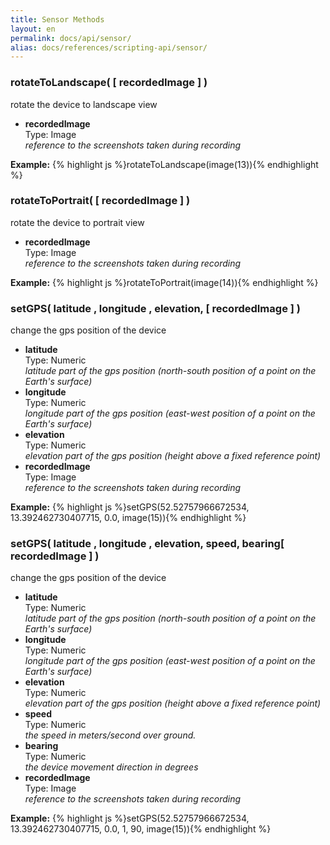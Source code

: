 ```yaml
---
title: Sensor Methods
layout: en
permalink: docs/api/sensor/
alias: docs/references/scripting-api/sensor/
---
```


<h3 id="rotateToLandscape">rotateToLandscape( [ recordedImage ] )</h3>
<p>rotate the device to landscape view</p>
<p><ul>
	<li>
		<strong>recordedImage</strong>
		<div>Type: Image</div>
		<em>reference to the screenshots taken during recording</em>
	</li>
</ul></p>
<p>
<strong>Example:</strong>
{% highlight js %}rotateToLandscape(image(13)){% endhighlight %}
</p>

<h3 id="rotateToPortrait">rotateToPortrait( [ recordedImage ] )</h3>
<p>rotate the device to portrait view</p>
<p><ul>
	<li>
		<strong>recordedImage</strong>
		<div>Type: Image</div>
		<em>reference to the screenshots taken during recording</em>
	</li>
</ul></p>
<p>
<strong>Example:</strong>
{% highlight js %}rotateToPortrait(image(14)){% endhighlight %}
</p>

<h3 id="setGPS">setGPS( latitude , longitude , elevation, [ recordedImage ] )</h3>
<p>change the gps position of the device</p>
<p><ul>
	<li>
		<strong>latitude</strong>
		<div>Type: Numeric</div>
		<em>latitude part of the gps position (north-south position of a point on the Earth's surface)</em>
	</li>
	<li>
		<strong>longitude</strong>
		<div>Type: Numeric</div>
		<em>longitude part of the gps position (east-west position of a point on the Earth's surface)</em>
	</li>
	<li>
		<strong>elevation</strong>
		<div>Type: Numeric</div>
		<em>elevation part of the gps position (height above a fixed reference point)</em>
	</li>
	<li>
		<strong>recordedImage</strong>
		<div>Type: Image</div>
		<em>reference to the screenshots taken during recording</em>
	</li>
</ul></p>
<p>
<strong>Example:</strong>
{% highlight js %}setGPS(52.52757966672534, 13.392462730407715, 0.0, image(15)){% endhighlight %}
</p>

<h3 id="setGPS">setGPS( latitude , longitude , elevation, speed, bearing[ recordedImage ] )</h3>
<p>change the gps position of the device</p>
<p><ul>
	<li>
		<strong>latitude</strong>
		<div>Type: Numeric</div>
		<em>latitude part of the gps position (north-south position of a point on the Earth's surface)</em>
	</li>
	<li>
		<strong>longitude</strong>
		<div>Type: Numeric</div>
		<em>longitude part of the gps position (east-west position of a point on the Earth's surface)</em>
	</li>
	<li>
		<strong>elevation</strong>
		<div>Type: Numeric</div>
		<em>elevation part of the gps position (height above a fixed reference point)</em>
	</li>
	<li>
		<strong>speed</strong>
		<div>Type: Numeric</div>
		<em>the speed in meters/second over ground.</em>
	</li>
	<li>
		<strong>bearing</strong>
		<div>Type: Numeric</div>
		<em>the device movement direction in degrees</em>
	</li>
	<li>
		<strong>recordedImage</strong>
		<div>Type: Image</div>
		<em>reference to the screenshots taken during recording</em>
	</li>
</ul></p>
<p>
<strong>Example:</strong>
{% highlight js %}setGPS(52.52757966672534, 13.392462730407715, 0.0, 1, 90, image(15)){% endhighlight %}
</p>
